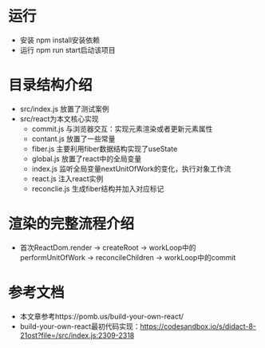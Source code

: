 # 运行
- 安装 npm install安装依赖
- 运行 npm run start启动该项目

# 目录结构介绍
- src/index.js 放置了测试案例
- src/react为本文核心实现
    - commit.js 与浏览器交互：实现元素渲染或者更新元素属性
    - contant.js 放置了一些常量
    - fiber.js 主要利用fiber数据结构实现了useState
    - global.js 放置了react中的全局变量
    - index.js 监听全局变量nextUnitOfWork的变化，执行对象工作流
    - react.js 注入react实例
    - reconclie.js 生成fiber结构并加入对应标记

# 渲染的完整流程介绍
- 首次ReactDom.render -> createRoot -> workLoop中的performUnitOfWork -> reconcileChildren  ->  workLoop中的commit

# 参考文档
- 本文章参考https://pomb.us/build-your-own-react/
- build-your-own-react最初代码实现：https://codesandbox.io/s/didact-8-21ost?file=/src/index.js:2309-2318